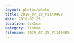 ```yaml
---
layout: photos/photo
title: 2019_07_25_P1140489
date: 2019-07-25
location: lisboa
category: lisboa
filename: 2019_07_25_P1140489
---
```

